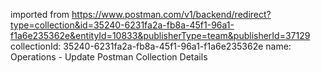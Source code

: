 imported from https://www.postman.com/v1/backend/redirect?type=collection&id=35240-6231fa2a-fb8a-45f1-96a1-f1a6e235362e&entityId=10833&publisherType=team&publisherId=37129
collectionId: 35240-6231fa2a-fb8a-45f1-96a1-f1a6e235362e
name: Operations - Update Postman Collection
                                    Details